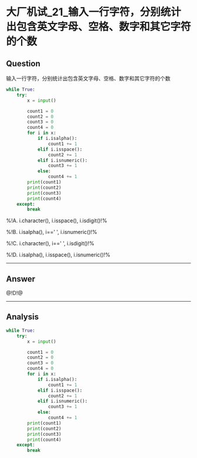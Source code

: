 # 大厂机试_21_输入一行字符，分别统计出包含英文字母、空格、数字和其它字符的个数

## Question
输入一行字符，分别统计出包含英文字母、空格、数字和其它字符的个数

```python
while True:
    try:
        x = input()

        count1 = 0
        count2 = 0
        count3 = 0
        count4 = 0
        for i in x:
            if i.isalpha():
                count1 += 1
            elif i.isspace():
                count2 += 1
            elif i.isnumeric():
                count3 += 1
            else:
                count4 += 1
        print(count1)
        print(count2)
        print(count3)
        print(count4)
    except:
        break
```

%!A. i.character(), i.isspace(), i.isdigit()!%

%!B. i.isalpha(), i==' ', i.isnumeric()!%

%!C. i.character(), i==' ',  i.isdigit()!%

%!D. i.isalpha(), i.isspace(), i.isnumeric()!%

----

## Answer
@!D!@

----

## Analysis

```python
while True:
    try:
        x = input()

        count1 = 0
        count2 = 0
        count3 = 0
        count4 = 0
        for i in x:
            if i.isalpha():
                count1 += 1
            elif i.isspace():
                count2 += 1
            elif i.isnumeric():
                count3 += 1
            else:
                count4 += 1
        print(count1)
        print(count2)
        print(count3)
        print(count4)
    except:
        break
```